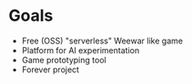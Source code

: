 <!SLIDE >
# Goals

- Free (OSS) "serverless" Weewar like game
- Platform for AI experimentation
- Game prototyping tool
- Forever project
